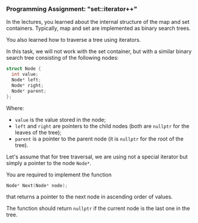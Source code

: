 ### Programming Assignment: "set::iterator++"

In the lectures, you learned about the internal structure of the map and set containers. Typically, map and set are implemented as binary search trees.

You also learned how to traverse a tree using iterators.

In this task, we will not work with the set container, but with a similar binary search tree consisting of the following nodes:

```cpp
struct Node {
  int value;
  Node* left;
  Node* right;
  Node* parent;
};
```

Where:
- `value` is the value stored in the node;
- `left` and `right` are pointers to the child nodes (both are `nullptr` for the leaves of the tree);
- `parent` is a pointer to the parent node (it is `nullptr` for the root of the tree).

Let's assume that for tree traversal, we are using not a special iterator but simply a pointer to the node `Node*`.

You are required to implement the function

```cpp
Node* Next(Node* node);
```

that returns a pointer to the next node in ascending order of values.

The function should return `nullptr` if the current node is the last one in the tree.